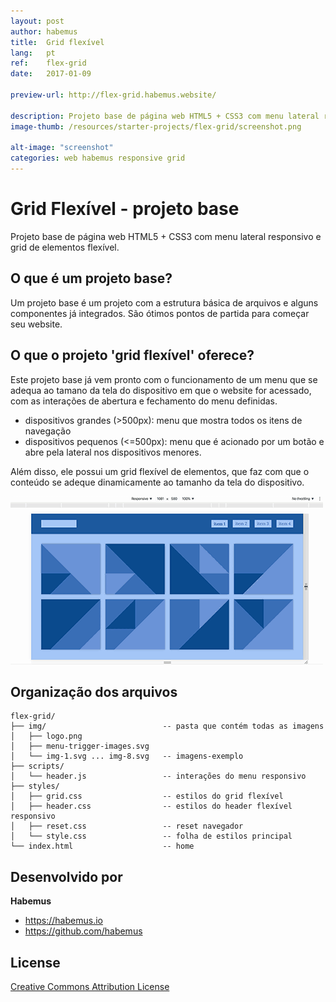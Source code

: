 ```yaml
---
layout: post
author: habemus
title:  Grid flexível
lang:   pt
ref:    flex-grid
date:   2017-01-09

preview-url: http://flex-grid.habemus.website/

description: Projeto base de página web HTML5 + CSS3 com menu lateral responsivo e grid de elementos flexível.
image-thumb: /resources/starter-projects/flex-grid/screenshot.png

alt-image: "screenshot"
categories: web habemus responsive grid
---
```

# Grid Flexível - projeto base

Projeto base de página web HTML5 + CSS3 com menu lateral responsivo e grid de elementos flexível.

## O que é um projeto base?

Um projeto base é um projeto com a estrutura básica de arquivos e alguns componentes já integrados. São ótimos pontos de partida para começar seu website.

## O que o projeto 'grid flexível' oferece?

Este projeto base já vem pronto com o funcionamento de um menu que se adequa ao tamano da tela do dispositivo em que o website for acessado, com as interações de abertura e fechamento do menu definidas.

- dispositivos grandes  (>500px): menu que mostra todos os itens de navegação
- dispositivos pequenos (<=500px): menu que é acionado por um botão e abre pela lateral nos dispositivos menores.

Além disso, ele possui um grid flexível de elementos, que faz com que o conteúdo se adeque dinamicamente ao tamanho da tela do dispositivo.

![preview](https://github.com/habemus/starter-flex-grid/raw/master/preview.gif "Preview")

## Organização dos arquivos

```
flex-grid/
├── img/                          -- pasta que contém todas as imagens
│   ├── logo.png
│   ├── menu-trigger-images.svg
│   └── img-1.svg ... img-8.svg   -- imagens-exemplo
├── scripts/
│   └── header.js                 -- interações do menu responsivo
├── styles/
│   ├── grid.css                  -- estilos do grid flexível
│   ├── header.css                -- estilos do header flexível responsivo
│   ├── reset.css                 -- reset navegador
│   └── style.css                 -- folha de estilos principal
└── index.html                    -- home
```

## Desenvolvido por

**Habemus**

- <https://habemus.io>
- <https://github.com/habemus>

## License

[Creative Commons Attribution License](http://creativecommons.org/licenses/by/2.0/)
